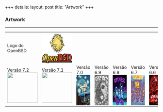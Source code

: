 +++
details:
    layout: post
    title: "Artwork"
+++

### Artwork

---
<table>
    <tr>
        <td>Logo do OpenBSD</td>
        <td>
            <a href="http://www.openbsd-br.org/artwork/1200px-OpenBSD_Logo_-_Cartoon_Puffy_with_textual_logo_below.svg.png">
                <img src="/artwork/1200px-OpenBSD_Logo_-_Cartoon_Puffy_with_textual_logo_below.svg.png" align="left" height="100" width="100" >
            </a>
        </td>
    </tr>
    <tr>
        <td>Versão 7.2<br>
            <a href="https://www.openbsd.org/images/OneFishTwoFish-s.gif">
                <img src="https://www.openbsd.org/images/TheGreatWaveOffCalgary-s.gif" align="left" height="100" width="100" >
            </a>
        </td>
        <td>Versão 7.1<br>
            <a href="https://www.openbsd.org/images/TheGreatWaveOffCalgary.png">
                <img src="https://www.openbsd.org/images/TheGreatWaveOffCalgary-s.gif" align="left" height="100" width="100" >
            </a>
        </td>
        <td>Versão 7.0<br>
            <a href="http://www.openbsd.org/images/StarryPointers.png">
                <img src="/artwork/70_StarryPointers-s.png" align="left" height="100" width="100" >
            </a>
        </td>
        <td>Versão 6.9<br>
            <a href="https://www.openbsd.org/images/nice.png">
                <img src="/artwork/nice-69.png" align="left" height="100" width="100" >
            </a>
        </td>
        <td>Versão 6.8<br>
            <a href="https://www.openbsd.org/images/PuffyOverride.png">
                <img src="/artwork/puffyOverride-68.png" align="left" height="100" width="100" >
            </a>
        </td>
        <td>Versão 6.7<br>
            <a href="http://www.openbsd.org/images/CoralFever.gif">
                <img src="/artwork/CoralFever-67.gif" align="left" height="100" width="100" >
            </a>
        </td>
        <td>Versão 6.6<br>
            <a href="http://www.openbsd.org/images/sixdotsix.gif">
                <img src="/artwork/sixdotsix.gif" align="left" height="100" width="100" >
            </a>
        </td>
        <td>Versão 6.5<br>
            <a href="https://www.openbsd.org/images/Puffystock.gif">
                <img src="/artwork/puffystock-65.gif" align="left" height="100" width="100" >
            </a>
        </td>
        <td>Versão 6.4</br>
            <a href="http://www.openbsd-br.org/artwork/puffoil-64.jpg">
                <img src="/artwork/puffoil-64.jpg" align="left" height="100" width="100" >
            </a>
        </td>
    </tr>
</table>

